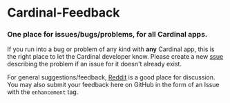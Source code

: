# Cardinal-Feedback

### One place for issues/bugs/problems, for all Cardinal apps.

If you run into a bug or problem of any kind with **any** Cardinal app, this is the right place to let the Cardinal developer know. Please create a new [ssue](https://github.com/somebeaver/Cardinal-Feedback/issues/new) describing the problem if an issue for it doesn't already exist.

For general suggestions/feedback, [Reddit](https://old.reddit.com/r/cardinalapps) is a good place for discussion. You may also submit your feedback here on GitHub in the form of an Issue with the `enhancement` tag.
